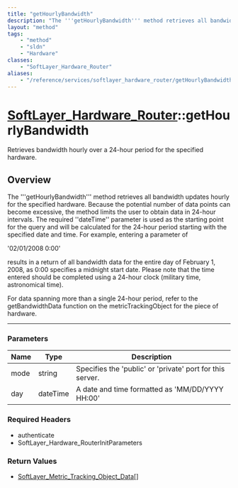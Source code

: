 ```yaml
---
title: "getHourlyBandwidth"
description: "The '''getHourlyBandwidth''' method retrieves all bandwidth updates hourly for the specified hardware. Because the poten... "
layout: "method"
tags:
    - "method"
    - "sldn"
    - "Hardware"
classes:
    - "SoftLayer_Hardware_Router"
aliases:
    - "/reference/services/softlayer_hardware_router/getHourlyBandwidth"
---
```

# [SoftLayer_Hardware_Router](/reference/services/SoftLayer_Hardware_Router)::getHourlyBandwidth

Retrieves bandwidth hourly over a 24-hour period for the specified hardware.


## Overview 
The '''getHourlyBandwidth''' method retrieves all bandwidth updates hourly for the specified hardware. Because the potential number of data points can become excessive, the method limits the user to obtain data in 24-hour intervals. The required ''dateTime'' parameter is used as the starting point for the query and will be calculated for the 24-hour period starting with the specified date and time. For example, entering a parameter of 

'02/01/2008 0:00' 

results in a return of all bandwidth data for the entire day of February 1, 2008, as 0:00 specifies a midnight start date. Please note that the time entered should be completed using a 24-hour clock (military time, astronomical time). 

For data spanning more than a single 24-hour period, refer to the getBandwidthData function on the metricTrackingObject for the piece of hardware. 

-----

### Parameters 
|Name | Type | Description |
| --- | --- | --- |
|mode| string| Specifies the 'public' or 'private' port for this server.|
|day| dateTime| A date and time formatted as 'MM/DD/YYYY HH:00'|


### Required Headers
* authenticate
* SoftLayer_Hardware_RouterInitParameters


### Return Values
* <a href='/reference/datatypes/SoftLayer_Metric_Tracking_Object_Data'>SoftLayer_Metric_Tracking_Object_Data[] </a>




